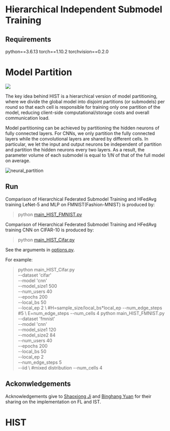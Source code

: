 # Hierarchical Independent Submodel Training

## Requirements
python==3.6.13
torch==1.10.2
torchvision==0.2.0



# Model Partition

![](/Users/fang375/Desktop/Dennis-Zeng.github.io-main/HIST/Journal_HIST.jpg)



The key idea behind HIST is a hierarchical version of model partitioning, where we divide the global model into disjoint partitions (or submodels) per round so that each cell is responsible for training only one partition of the model, reducing client-side computational/storage costs and overall communication load.



Model partitioning can be achieved by partitioning the hidden neurons of fully connected layers.
For CNNs, we only partition the fully connected layers while the convolutional layers are shared by different cells. In particular, we let the input and output neurons be independent of partition and partition the hidden neurons every two layers. As a result, the parameter volume of each submodel is equal to $1/N$ of that of the full model on average.

![neural_partition](/Users/fang375/Desktop/Dennis-Zeng.github.io-main/HIST/neural_partition.jpg)





## Run

Comparison of Hierarchical Federated Submodel Training and HFedAvg training LeNet-5 and MLP on FMNIST(Fashion-MNIST) is produced by:
> python [main_HIST_FMNIST.py](main_HIST_FMNIST.py)

Comparison of Hierarchical Federated Submodel Training and HFedAvg training CNN on CIFAR-10 is produced by:
> python [main_HIST_Cifar.py](main_HIST_Cifar.py)

See the arguments in [options.py](utils/options.py). 

For example:
> python main_HIST_Cifar.py \
    --dataset 'cifar' \
    --model 'cnn' \
    --model_size1 500 \
    --num_users 40 \
    --epochs 200 \
    --local_bs 50 \
    --local_ep 2 \ #H=sample_size/local_bs*local_ep
    --num_edge_steps #5 \ E=num_edge_steps
    --num_cells 4
> python main_HIST_FMNIST.py \
    --dataset 'fmnist' \
    --model 'cnn' \
    --model_size1 120 \
    --model_size2 84 \
    --num_users 40 \
    --epochs 200 \
    --local_bs 50 \
    --local_ep 2 \
    --num_edge_steps 5 \
    --iid \ #mixed distribution
    --num_cells 4


## Ackonwledgements
Acknowledgements give to [Shaoxiong Ji](https://github.com/shaoxiongji/federated-learning/tree/master) and [Binghang Yuan](https://github.com/BinhangYuan/IST_Release) for their sharing on the implementation on FL and IST.
# HIST
